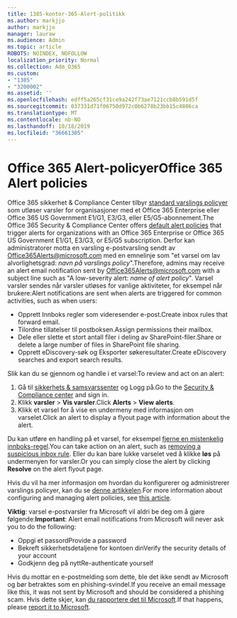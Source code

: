 ```yaml
---
title: 1385-kontor-365-Alert-politikk
ms.author: markjjo
author: markjjo
manager: lauraw
ms.audience: Admin
ms.topic: article
ROBOTS: NOINDEX, NOFOLLOW
localization_priority: Normal
ms.collection: Adm_O365
ms.custom:
- "1385"
- "3200002"
ms.assetid: ''
ms.openlocfilehash: edff5a265cf31ce9a242f73ae7121ccb8b591d5f
ms.sourcegitcommit: 037331d71f06750d972c0b6278b23bb15c4806ca
ms.translationtype: MT
ms.contentlocale: nb-NO
ms.lasthandoff: 10/18/2019
ms.locfileid: "36661305"
---
```

# <a name="office-365-alert-policies"></a><span data-ttu-id="2529a-102">Office 365 Alert-policyer</span><span class="sxs-lookup"><span data-stu-id="2529a-102">Office 365 Alert policies</span></span>

<span data-ttu-id="2529a-103">Office 365 sikkerhet & Compliance Center tilbyr [standard varslings policyer](https://docs.microsoft.com/office365/securitycompliance/alert-policies#default-alert-policies) som utløser varsler for organisasjoner med et Office 365 Enterprise eller Office 365 US Government E1/G1, E3/G3, eller E5/G5-abonnement.</span><span class="sxs-lookup"><span data-stu-id="2529a-103">The Office 365 Security & Compliance Center offers [default alert policies](https://docs.microsoft.com/office365/securitycompliance/alert-policies#default-alert-policies) that trigger alerts for organizations with an Office 365 Enterprise or Office 365 US Government E1/G1, E3/G3, or E5/G5 subscription.</span></span> <span data-ttu-id="2529a-104">Derfor kan administratorer motta en varsling e-postvarsling sendt av Office365Alerts@microsoft.com med en emnelinje som "et varsel om lav alvorlighetsgrad: *navn på varslings policy*".</span><span class="sxs-lookup"><span data-stu-id="2529a-104">Therefore, admins may receive an alert email notification sent by Office365Alerts@microsoft.com with a subject line such as "A low-severity alert: *name of alert policy*".</span></span> <span data-ttu-id="2529a-105">Varsel varsler sendes når varsler utløses for vanlige aktiviteter, for eksempel når brukere:</span><span class="sxs-lookup"><span data-stu-id="2529a-105">Alert notifications are sent when alerts are triggered for common activities, such as when users:</span></span>

- <span data-ttu-id="2529a-106">Opprett Innboks regler som videresender e-post.</span><span class="sxs-lookup"><span data-stu-id="2529a-106">Create inbox rules that forward email.</span></span>
- <span data-ttu-id="2529a-107">Tilordne tillatelser til postboksen.</span><span class="sxs-lookup"><span data-stu-id="2529a-107">Assign permissions their mailbox.</span></span>
- <span data-ttu-id="2529a-108">Dele eller slette et stort antall filer i deling av SharePoint-filer.</span><span class="sxs-lookup"><span data-stu-id="2529a-108">Share or delete a large number of files in SharePoint file sharing.</span></span>
- <span data-ttu-id="2529a-109">Opprett eDiscovery-søk og Eksporter søkeresultater.</span><span class="sxs-lookup"><span data-stu-id="2529a-109">Create eDiscovery searches and export search results.</span></span>

<span data-ttu-id="2529a-110">Slik kan du se gjennom og handle i et varsel:</span><span class="sxs-lookup"><span data-stu-id="2529a-110">To review and act on an alert:</span></span>

1. <span data-ttu-id="2529a-111">Gå til [sikkerhets & samsvarssenter](https://protection.office.com) og Logg på.</span><span class="sxs-lookup"><span data-stu-id="2529a-111">Go to the [Security & Compliance center](https://protection.office.com) and sign in.</span></span>
2. <span data-ttu-id="2529a-112">Klikk **varsler** > **Vis varsler**.</span><span class="sxs-lookup"><span data-stu-id="2529a-112">Click **Alerts** > **View alerts**.</span></span>
3. <span data-ttu-id="2529a-113">Klikk et varsel for å vise en undermeny med informasjon om varselet.</span><span class="sxs-lookup"><span data-stu-id="2529a-113">Click an alert to display a flyout page with information about the alert.</span></span>

<span data-ttu-id="2529a-114">Du kan utføre en handling på et varsel, for eksempel [fjerne en mistenkelig innboks-regel](https://docs.microsoft.com/office365/securitycompliance/responding-to-a-compromised-email-account).</span><span class="sxs-lookup"><span data-stu-id="2529a-114">You can take action on an alert, such as [removing a suspicious inbox rule](https://docs.microsoft.com/office365/securitycompliance/responding-to-a-compromised-email-account).</span></span> <span data-ttu-id="2529a-115">Eller du kan bare lukke varselet ved å klikke **løs** på undermenyen for varsler.</span><span class="sxs-lookup"><span data-stu-id="2529a-115">Or you can simply close the alert by clicking **Resolve** on the alert flyout page.</span></span>

<span data-ttu-id="2529a-116">Hvis du vil ha mer informasjon om hvordan du konfigurerer og administrerer varslings policyer, kan du se [denne artikkelen](https://docs.microsoft.com/office365/securitycompliance/alert-policies).</span><span class="sxs-lookup"><span data-stu-id="2529a-116">For more information about configuring and managing alert policies, see  [this article](https://docs.microsoft.com/office365/securitycompliance/alert-policies).</span></span>

<span data-ttu-id="2529a-117">**Viktig**: varsel e-postvarsler fra Microsoft vil aldri be deg om å gjøre følgende:</span><span class="sxs-lookup"><span data-stu-id="2529a-117">**Important**: Alert email notifications from Microsoft will never ask you to do the following:</span></span>

- <span data-ttu-id="2529a-118">Oppgi et passord</span><span class="sxs-lookup"><span data-stu-id="2529a-118">Provide a password</span></span>
- <span data-ttu-id="2529a-119">Bekreft sikkerhetsdetaljene for kontoen din</span><span class="sxs-lookup"><span data-stu-id="2529a-119">Verify the security details of your account</span></span>
- <span data-ttu-id="2529a-120">Godkjenn deg på nytt</span><span class="sxs-lookup"><span data-stu-id="2529a-120">Re-authenticate yourself</span></span>

<span data-ttu-id="2529a-121">Hvis du mottar en e-postmelding som dette, ble det ikke sendt av Microsoft og bør betraktes som en phishing-svindel.</span><span class="sxs-lookup"><span data-stu-id="2529a-121">If you receive an email message like this, it was not sent by Microsoft and should be considered a phishing scam.</span></span> <span data-ttu-id="2529a-122">Hvis dette skjer, kan [du rapportere det til Microsoft](https://docs.microsoft.com/office365/SecurityCompliance/report-junk-email-and-phishing-scams-in-outlook-on-the-web-eop).</span><span class="sxs-lookup"><span data-stu-id="2529a-122">If that happens, please [report it to Microsoft](https://docs.microsoft.com/office365/SecurityCompliance/report-junk-email-and-phishing-scams-in-outlook-on-the-web-eop).</span></span>